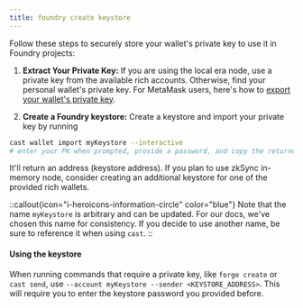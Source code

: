 ```yaml
---
title: foundry create keystore
---
```


Follow these steps to securely store your wallet's private key to use it in Foundry projects:

1. **Extract Your Private Key:** If you are using the local era node, use a private key from the available rich
   accounts. Otherwise, find your personal wallet's private key. For MetaMask users, here's how to [export your wallet's
   private key](https://support.metamask.io/hc/en-us/articles/360015289632-How-to-export-an-account-s-private-key).

2. **Create a Foundry keystore:** Create a keystore and import your private key by running

```bash
cast wallet import myKeystore --interactive
# enter your PK when prompted, provide a password, and copy the returned address
```

It'll return an address (keystore address). If you plan to use zkSync in-memory node,
consider creating an additional keystore for one of the provided rich wallets.

::callout{icon="i-heroicons-information-circle" color="blue"}
Note that the name `myKeystore` is arbitrary and can be updated. For our docs, we've chosen this name for consistency.
If you decide to use another name, be sure to reference it when using `cast`.
::

#### Using the keystore

When running commands that require a private key, like `forge create` or `cast send`, use `--account myKeystore --sender <KEYSTORE_ADDRESS>`. This will
require you to enter the keystore password you provided before.
